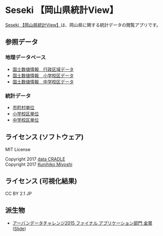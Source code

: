# Seseki 【岡山県統計View】

[Seseki 【岡山県統計View】](http://colspan.github.io/seseki_viewer)は、岡山県に関する統計データの閲覧アプリです。

## 参照データ

### 地理データベース

 - [国土数値情報　行政区域データ](http://nlftp.mlit.go.jp/ksj/gml/datalist/KsjTmplt-N03.html)
 - [国土数値情報　小学校区データ](http://nlftp.mlit.go.jp/ksj/gml/datalist/KsjTmplt-A27.html)
 - [国土数値情報　中学校区データ](http://nlftp.mlit.go.jp/ksj/gml/datalist/KsjTmplt-A32.html)

### 統計データ

 - [市町村単位](https://github.com/data-cradle/seseki_viewer/blob/master/params/sample_data.json)
 - [小学校区単位](https://github.com/data-cradle/seseki_viewer/blob/master/params/elementary_school_districts.json)
 - [中学校区単位](https://github.com/data-cradle/seseki_viewer/blob/master/params/junior_high_school_districts.json)

## ライセンス (ソフトウェア)

MIT License

Copyright 2017 [data CRADLE](https://github.com/data-cradle)  
Copyright 2017 [Kunihiko Miyoshi](https://github.com/colspan)

## ライセンス (可視化結果)

CC BY 2.1 JP

## 派生物

 - [アーバンデータチャレンジ2015 ファイナル アプリケーション部門 金賞](http://urbandata-challenge.jp/2015/prize) ([Slide](http://www.slideshare.net/colspan/udc2015-final-seseki))
